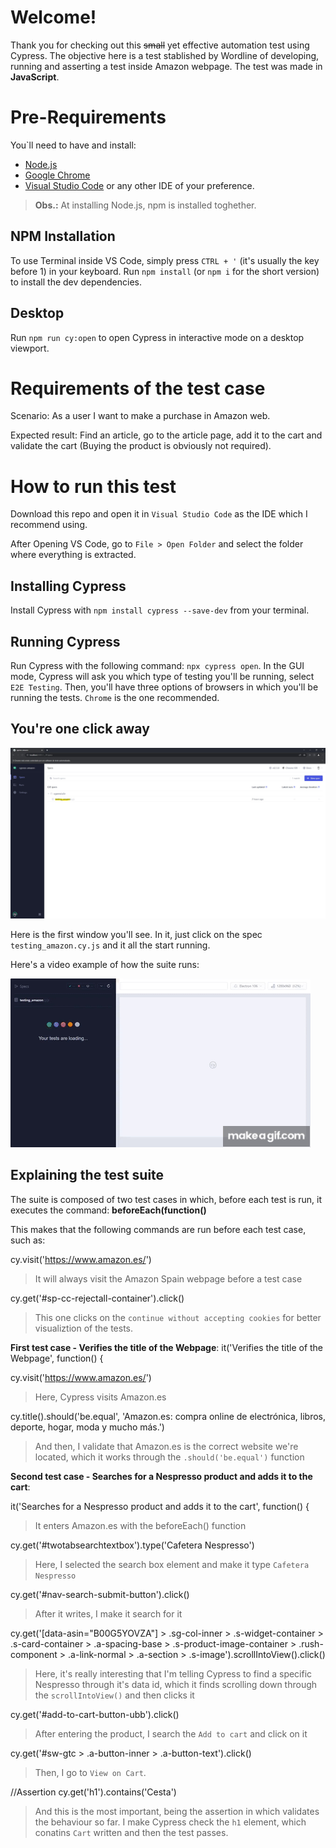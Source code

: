 # Welcome!

Thank you for checking out this ~~small~~ yet effective automation test using Cypress. 
The objective here is a test stablished by Wordline of developing, running and asserting a test inside Amazon webpage.
The test was made in **JavaScript**.

# Pre-Requirements

You`ll need to have and install:

- [Node.js](https://nodejs.org/en/) 
- [Google Chrome](https://www.google.com/chrome/)
- [Visual Studio Code](https://code.visualstudio.com/) or any other IDE of your preference. 

> **Obs.:** At installing Node.js, npm is installed toghether.

## NPM Installation

To use Terminal inside VS Code, simply press `CTRL + '` (it's usually the key before 1) in your keyboard.
Run `npm install`  (or `npm i` for the short version) to install the dev dependencies.
## Desktop

Run `npm run cy:open` to open Cypress in interactive mode on a desktop viewport.

# Requirements of the test case

Scenario: 
As a user I want to make a purchase in Amazon web. 

Expected result: 
Find an article, go to the article page, add it to the cart and validate the cart (Buying the product is obviously not required).

# How to run this test

Download this repo and open it in `Visual Studio Code` as the IDE which I recommend using.

After Opening VS Code, go to `File > Open Folder` and select the folder where everything is extracted.

## Installing Cypress

Install Cypress with `npm install cypress --save-dev` from your terminal.

## Running Cypress

Run Cypress with the following command: `npx cypress open`.
In the GUI mode, Cypress will ask you which type of testing you'll be running, select `E2E Testing`.
Then, you'll have three options of browsers in which you'll be running the tests. `Chrome` is the one recommended.

## You're one click away

![This is the first window you'll see](/img/cypress_first_window_1.jpg)

Here is the first window you'll see. In it, just click on the spec `testing_amazon.cy.js` and it all the start running.

Here's a video example of how the suite runs:

![Here's the automation tests running](/img/cypress_run.gif) 

## Explaining the test suite

The suite is composed of two test cases in which, before each test is run, it executes the command: 
**beforeEach(function()**

This makes that the following commands are run before each test case, such as:

cy.visit('https://www.amazon.es/') 
> It will always visit the Amazon Spain webpage before a test case
    
cy.get('#sp-cc-rejectall-container').click() 
> This one clicks on the `continue without accepting cookies` for better visualiztion of the tests.

**First test case - Verifies the title of the Webpage**:
it('Verifies the title of the Webpage', function() {

cy.visit('https://www.amazon.es/')
> Here, Cypress visits Amazon.es

cy.title().should('be.equal', 'Amazon.es: compra online de electrónica, libros, deporte, hogar, moda y mucho más.')
> And then, I validate that Amazon.es is the correct website we're located, which it works through the `.should('be.equal')` function

**Second test case - Searches for a Nespresso product and adds it to the cart**:

it('Searches for a Nespresso product and adds it to the cart', function() {
> It enters Amazon.es with the beforeEach() function

cy.get('#twotabsearchtextbox').type('Cafetera Nespresso') 
> Here, I selected the search box element and make it type `Cafetera Nespresso`

cy.get('#nav-search-submit-button').click()
> After it writes, I make it search for it

cy.get('[data-asin="B00G5YOVZA"] > .sg-col-inner > .s-widget-container > .s-card-container > .a-spacing-base > .s-product-image-container > .rush-component > .a-link-normal > .a-section > .s-image').scrollIntoView().click()
> Here, it's really interesting that I'm telling Cypress to find a specific Nespresso through it's data id, which it finds scrolling down through the `scrollIntoView()` and then clicks it

cy.get('#add-to-cart-button-ubb').click()
> After entering the product, I search the `Add to cart` and click on it

cy.get('#sw-gtc > .a-button-inner > .a-button-text').click()
> Then, I go to `View on Cart`.

//Assertion
cy.get('h1').contains('Cesta')
> And this is the most important, being the assertion in which validates the behaviour so far. I make Cypress check the `h1` element, which conatins `Cart` written and then the test passes.
